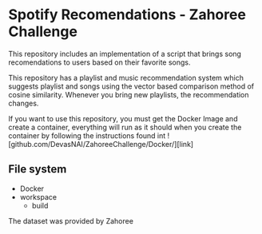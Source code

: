 # Spotify Recomendations - Zahoree Challenge

This repository includes an implementation of a script that brings song recomendations to users based on their favorite songs.


This repository has a playlist and music recommendation system which suggests playlist and songs using the vector based comparison method of cosine similarity. Whenever you bring new playlists, the recommendation changes.

If you want to use this repository, you must get the Docker Image and create a container, everything will run as it should when you create the container by following the instructions found int ![github.com/DevasNAI/ZahoreeChallenge/Docker/][link]

## File system
- Docker
- workspace
    - build


The dataset was provided by Zahoree

